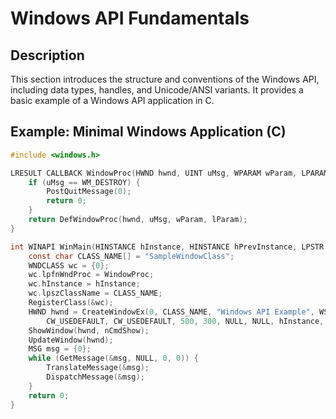 # Windows API Fundamentals

## Description
This section introduces the structure and conventions of the Windows API, including data types, handles, and Unicode/ANSI variants. It provides a basic example of a Windows API application in C.

## Example: Minimal Windows Application (C)

```c
#include <windows.h>

LRESULT CALLBACK WindowProc(HWND hwnd, UINT uMsg, WPARAM wParam, LPARAM lParam) {
    if (uMsg == WM_DESTROY) {
        PostQuitMessage(0);
        return 0;
    }
    return DefWindowProc(hwnd, uMsg, wParam, lParam);
}

int WINAPI WinMain(HINSTANCE hInstance, HINSTANCE hPrevInstance, LPSTR lpCmdLine, int nCmdShow) {
    const char CLASS_NAME[] = "SampleWindowClass";
    WNDCLASS wc = {0};
    wc.lpfnWndProc = WindowProc;
    wc.hInstance = hInstance;
    wc.lpszClassName = CLASS_NAME;
    RegisterClass(&wc);
    HWND hwnd = CreateWindowEx(0, CLASS_NAME, "Windows API Example", WS_OVERLAPPEDWINDOW,
        CW_USEDEFAULT, CW_USEDEFAULT, 500, 300, NULL, NULL, hInstance, NULL);
    ShowWindow(hwnd, nCmdShow);
    UpdateWindow(hwnd);
    MSG msg = {0};
    while (GetMessage(&msg, NULL, 0, 0)) {
        TranslateMessage(&msg);
        DispatchMessage(&msg);
    }
    return 0;
}
```
